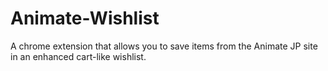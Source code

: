 # Animate-Wishlist
A chrome extension that allows you to save items from the Animate JP site in an enhanced cart-like wishlist.
